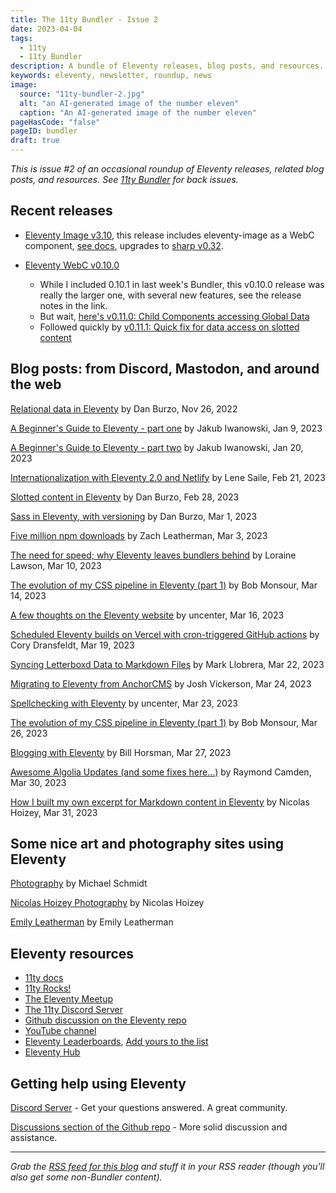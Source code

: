 ```yaml
---
title: The 11ty Bundler - Issue 2
date: 2023-04-04
tags:
  - 11ty
  - 11ty Bundler
description: A bundle of Eleventy releases, blog posts, and resources.
keywords: eleventy, newsletter, roundup, news
image:
  source: "11ty-bundler-2.jpg"
  alt: "an AI-generated image of the number eleven"
  caption: "An AI-generated image of the number eleven"
pageHasCode: "false"
pageID: bundler
draft: true
---
```


_This is issue #2 of an occasional roundup of Eleventy releases, related blog posts, and resources. See [11ty Bundler](/tags/11ty-bundler/) for back issues._

## Recent releases

- [Eleventy Image v3.10](https://github.com/11ty/eleventy-img/releases/tag/v3.1.0), this release includes eleventy-image as a WebC component, [see docs](https://www.11ty.dev/docs/plugins/image/#webc), upgrades to [sharp v0.32](https://sharp.pixelplumbing.com/changelog#v032---flow).

- [Eleventy WebC v0.10.0](https://github.com/11ty/eleventy-plugin-webc/releases/tag/v0.10.0)
  - While I included 0.10.1 in last week's Bundler, this v0.10.0 release was really the larger one, with several new features, see the release notes in the link.
  - But wait, [here's v0.11.0: Child Components accessing Global Data](https://github.com/11ty/webc/releases/tag/v0.11.0)
  - Followed quickly by [v0.11.1: Quick fix for data access on slotted content](https://github.com/11ty/webc/releases/tag/v0.11.1)

## Blog posts: from Discord, Mastodon, and around the web

[Relational data in Eleventy](https://danburzo.ro/eleventy-relational-data/) by Dan Burzo, Nov 26, 2022

[A Beginner's Guide to Eleventy - part one](https://jakubiwanowski.dev/garden/programming/eleventy-guide-part-one/) by Jakub Iwanowski, Jan 9, 2023

[A Beginner's Guide to Eleventy - part two](https://jakubiwanowski.dev/garden/programming/eleventy-guide-part-two/) by Jakub Iwanowski, Jan 20, 2023

[Internationalization with Eleventy 2.0 and Netlify](https://www.lenesaile.com/en/blog/internationalization-with-eleventy-20-and-netlify/) by Lene Saile, Feb 21, 2023

[Slotted content in Eleventy](https://danburzo.ro/eleventy-slotted-content/) by Dan Burzo, Feb 28, 2023

[Sass in Eleventy, with versioning](https://danburzo.ro/eleventy-sass/) by Dan Burzo, Mar 1, 2023

[Five million npm downloads](https://www.11ty.dev/blog/five-million/) by Zach Leatherman, Mar 3, 2023

[The need for speed; why Eleventy leaves bundlers behind](https://thenewstack.io/the-need-for-speed-why-eleventy-leaves-bundlers-behind/) by Loraine Lawson, Mar 10, 2023

[The evolution of my CSS pipeline in Eleventy (part 1)](http://localhost:8081/posts/the-evolution-of-my-CSS-pipeline-in-eleventy-part-1/) by Bob Monsour, Mar 14, 2023

[A few thoughts on the Eleventy website](https://www.uncenter.org/posts/thoughts-on-eleventy/) by uncenter, Mar 16, 2023

[Scheduled Eleventy builds on Vercel with cron-triggered GitHub actions](https://coryd.dev/posts/2023/scheduled-eleventy-builds-cron-github-actions/) by Cory Dransfeldt, Mar 19, 2023

[Syncing Letterboxd Data to Markdown Files](https://www.markllobrera.com/posts/letterboxd-to-markdown/) by Mark Llobrera, Mar 22, 2023

[Migrating to Eleventy from AnchorCMS](https://www.joshvickerson.com/posts/migrating-to-eleventy-from-anchorcms/) by Josh Vickerson, Mar 24, 2023

[Spellchecking with Eleventy](https://www.uncenter.org/posts/spellchecking-with-eleventy/) by uncenter, Mar 23, 2023

[The evolution of my CSS pipeline in Eleventy (part 1)](http://localhost:8081/posts/the-evolution-of-my-CSS-pipeline-in-eleventy-part-1/) by Bob Monsour, Mar 26, 2023

[Blogging with Eleventy](https://logicalcobwebs.com/blog/blogging-with-eleventy/) by Bill Horsman, Mar 27, 2023

[Awesome Algolia Updates (and some fixes here...)](https://www.raymondcamden.com/2023/03/30/awesome-algolia-updates-and-some-fixes-here) by Raymond Camden, Mar 30, 2023

[How I built my own excerpt for Markdown content in Eleventy](https://nicolas-hoizey.com/articles/2023/03/31/how-i-built-my-own-excerpt-for-markdown-content-in-eleventy/) by Nicolas Hoizey, Mar 31, 2023

## Some nice art and photography sites using Eleventy

[Photography](https://www.schmidtynotes.com/images/) by Michael Schmidt

[Nicolas Hoizey Photography](https://nicolas-hoizey.photo/) by Nicolas Hoizey

[Emily Leatherman](https://emilyleatherman.com/) by Emily Leatherman

## Eleventy resources

- [11ty docs](https://www.11ty.dev/docs/)
- [11ty Rocks!](https://11ty.rocks/)
- [The Eleventy Meetup](https://11tymeetup.dev/)
- [The 11ty Discord Server](https://www.11ty.dev/blog/discord/)
- [Github discussion on the Eleventy repo](https://github.com/11ty/eleventy/discussions)
- [YouTube channel](https://www.youtube.com/@EleventyVideo)
- [Eleventy Leaderboards](https://www.11ty.dev/speedlify/), [Add yours to the list](https://github.com/11ty/11ty-community/issues/new/choose)
- [Eleventy Hub](https://11tyhub.dev/)

## Getting help using Eleventy

[Discord Server](https://www.11ty.dev/blog/discord/) - Get your questions answered. A great community.

[Discussions section of the Github repo](https://github.com/11ty/eleventy/discussions) - More solid discussion and assistance.

---

_Grab the [RSS feed for this blog](https://www.bobmonsour.com/feed.xml) and stuff it in your RSS reader (though you'll also get some non-Bundler content)._
